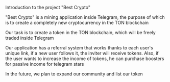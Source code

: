 Introduction to the project "Best Crypto"

"Best Crypto" is a mining application inside Telegram, the purpose of which is to create a completely new cryptocurrency in the TON blockchain

Our task is to create a token in the TON blockchain, which will be freely traded inside Telegram

Our application has a referral system that works thanks to each user's unique link, if a new user follows it, the inviter will receive tokens. Also, if the user wants to increase the income of tokens, he can purchase boosters for passive income for telegram stars

In the future, we plan to expand our community and list our token
